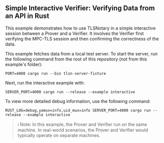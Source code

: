 ## Simple Interactive Verifier: Verifying Data from an API in Rust

This example demonstrates how to use TLSNotary in a simple interactive session between a Prover and a Verifier. It involves the Verifier first verifying the MPC-TLS session and then confirming the correctness of the data.

This example fetches data from a local test server. To start the server, run the following command from the root of this repository (not from this example's folder):
```shell
PORT=4000 cargo run --bin tlsn-server-fixture
```
Next, run the interactive example with:
```shell
SERVER_PORT=4000 cargo run --release --example interactive
```
To view more detailed debug information, use the following command:
```
RUST_LOG=debug,yamux=info,uid_mux=info SERVER_PORT=4000 cargo run --release --example interactive
```

> ℹ️ Note: In this example, the Prover and Verifier run on the same machine. In real-world scenarios, the Prover and Verifier would typically operate on separate machines.